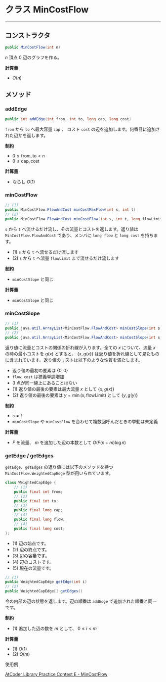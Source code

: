# クラス MinCostFlow
- - -

## コンストラクタ

```java
public MinCostFlow(int n)
```

$n$ 頂点 $0$ 辺のグラフを作る。

**計算量**
* $O(n)$

## メソッド

### addEdge

```java
public int addEdge(int from, int to, long cap, long cost)
```

`from` から `to` へ最大容量 `cap` 、 コスト `cost` の辺を追加します。何番目に追加された辺かを返します。

**制約**
* $0 \leq \mathrm{from}, \mathrm{to} < n$
* $0 \leq \mathrm{cap}, \mathrm{cost}$

**計算量**
* ならし $O(1)$

### minCostFlow

```java
// (1)
public MinCostFlow.FlowAndCost minCostMaxFlow(int s, int t)
// (2)
public MinCostFlow.FlowAndCost minCostFlow(int s, int t, long flowLimit)
```

`s` から `t` へ流せるだけ流し、その流量とコストを返します。返り値は `MinCostFlow.FlowAndCost` であり、メンバに `long flow` と `long cost` を持ちます。

* (1) `s` から `t` へ流せるだけ流します
* (2) `s` から `t` へ流量 `flowLimit` まで流せるだけ流します


**制約**
* `minCostSlope` と同じ

**計算量**
* `minCostSlope` と同じ

### minCostSlope

```java
// (1)
public java.util.ArrayList<MinCostFlow.FlowAndCost> minCostSlope(int s, int t)
// (2)
public java.util.ArrayList<MinCostFlow.FlowAndCost> minCostSlope(int s, int t, long flowLimit)
```

返り値に流量とコストの関係の折れ線が入ります。全ての $x$ について、流量 $x$ の時の最小コストを $g(x)$ とすると、 $\lbrace x, g(x)\rbrace$ は返り値を折れ線として見たものに含まれています。返り値のリストは以下のような性質を満たします。

- 返り値の最初の要素は $\lbrace 0, 0\rbrace$
- `flow`, `cost` は狭義単調増加
- $3$ 点が同一線上にあることはない
- (1) 返り値の最後の要素は最大流量 $x$ として $\lbrace x, g(x)\rbrace$
- (2) 返り値の最後の要素は $y = \min(x, \mathrm{flowLimit})$ として $\lbrace y, g(y)\rbrace$

**制約**
* $s \neq t$
* `minCostSlope` や `minCostFlow` を合わせて複数回呼んだときの挙動は未定義

**計算量**
* $F$ を流量、 $m$ を追加した辺の本数として $O(F (n + m) \log n)$

### getEdge / getEdges

`getEdge`、`getEdges` の返り値には以下のメソッドを持つ `MinCostFlow.WeightedCapEdge` 型が用いられています。

```java
class WeightedCapEdge {
    // (1)
    public final int from;
    // (2)
    public final int to;
    // (3)
    public final long cap;
    // (4)
    public final long flow;
    // (4)
    public final long cost;
};
```

- (1) 辺の始点です。
- (2) 辺の終点です。
- (3) 辺の容量です。
- (4) 辺のコストです。
- (5) 現在の流量です。

```java
// (1)
public WeightedCapEdge getEdge(int i)
// (2)
public WeightedCapEdge[] getEdges()
```

今の内部の辺の状態を返します。辺の順番は `addEdge` で追加された順番と同一です。

**制約**
* (1) 追加した辺の数を $m$ として、 $0 \leq i < m$

**計算量**
* (1) $O(1)$
* (2) $O(m)$

使用例

[AtCoder Library Practice Contest E - MinCostFlow](https://atcoder.jp/contests/practice2/submissions/20811599)
